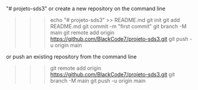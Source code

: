 "# projeto-sds3" 
or create a new repository on the command line
>>> echo "# projeto-sds3" >> README.md
>>> git init
>>> git add README.md
>>> git commit -m "first commit"
>>> git branch -M main
>>> git remote add origin https://github.com/BlackCode7/projeto-sds3.git
>>> git push -u origin main

or push an existing repository from the command line
>>> git remote add origin https://github.com/BlackCode7/projeto-sds3.git
>>> git branch -M main
>>> git push -u origin main